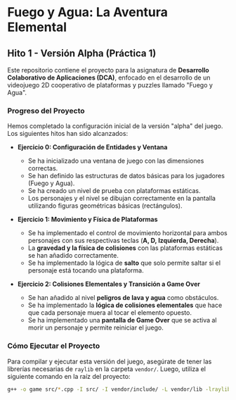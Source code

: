 # Fuego y Agua: La Aventura Elemental

## **Hito 1 - Versión Alpha (Práctica 1)**

Este repositorio contiene el proyecto para la asignatura de **Desarrollo Colaborativo de Aplicaciones (DCA)**, enfocado en el desarrollo de un videojuego 2D cooperativo de plataformas y puzzles llamado "Fuego y Agua".

### **Progreso del Proyecto**

Hemos completado la configuración inicial de la versión "alpha" del juego. Los siguientes hitos han sido alcanzados:

- **Ejercicio 0: Configuración de Entidades y Ventana**
  - Se ha inicializado una ventana de juego con las dimensiones correctas.
  - Se han definido las estructuras de datos básicas para los jugadores (Fuego y Agua).
  - Se ha creado un nivel de prueba con plataformas estáticas.
  - Los personajes y el nivel se dibujan correctamente en la pantalla utilizando figuras geométricas básicas (rectángulos).

- **Ejercicio 1: Movimiento y Física de Plataformas**
  - Se ha implementado el control de movimiento horizontal para ambos personajes con sus respectivas teclas (**A, D, Izquierda, Derecha**).
  - La **gravedad y la física de colisiones** con las plataformas estáticas se han añadido correctamente.
  - Se ha implementado la lógica de **salto** que solo permite saltar si el personaje está tocando una plataforma.

- **Ejercicio 2: Colisiones Elementales y Transición a Game Over**
  - Se han añadido al nivel **peligros de lava y agua** como obstáculos.
  - Se ha implementado la **lógica de colisiones elementales** que hace que cada personaje muera al tocar el elemento opuesto.
  - Se ha implementado una **pantalla de Game Over** que se activa al morir un personaje y permite reiniciar el juego.


### **Cómo Ejecutar el Proyecto**

Para compilar y ejecutar esta versión del juego, asegúrate de tener las librerías necesarias de `raylib` en la carpeta `vendor/`. Luego, utiliza el siguiente comando en la raíz del proyecto:

```bash
g++ -o game src/*.cpp -I src/ -I vendor/include/ -L vendor/lib -lraylib -lopengl32 -lgdi32 -lwinmm